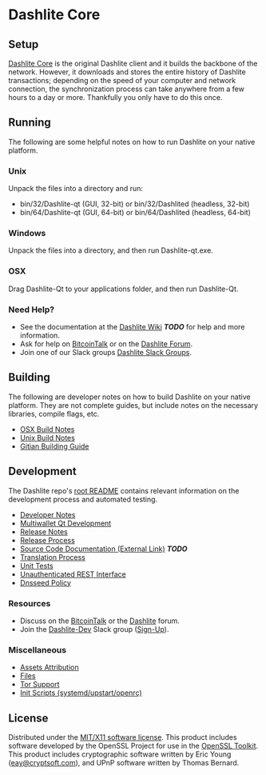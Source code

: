 Dashlite Core
=====================

Setup
---------------------
[Dashlite Core](http://Dashlite.org/wallet) is the original Dashlite client and it builds the backbone of the network. However, it downloads and stores the entire history of Dashlite transactions; depending on the speed of your computer and network connection, the synchronization process can take anywhere from a few hours to a day or more. Thankfully you only have to do this once.

Running
---------------------
The following are some helpful notes on how to run Dashlite on your native platform.

### Unix

Unpack the files into a directory and run:

- bin/32/Dashlite-qt (GUI, 32-bit) or bin/32/Dashlited (headless, 32-bit)
- bin/64/Dashlite-qt (GUI, 64-bit) or bin/64/Dashlited (headless, 64-bit)

### Windows

Unpack the files into a directory, and then run Dashlite-qt.exe.

### OSX

Drag Dashlite-Qt to your applications folder, and then run Dashlite-Qt.

### Need Help?

* See the documentation at the [Dashlite Wiki](https://en.bitcoin.it/wiki/Main_Page) ***TODO***
for help and more information.
* Ask for help on [BitcoinTalk](https://bitcointalk.org/index.php?topic=1262920.0) or on the [Dashlite Forum](http://forum.Dashlite.org/).
* Join one of our Slack groups [Dashlite Slack Groups](https://Dashlite.org/slack-logins/).

Building
---------------------
The following are developer notes on how to build Dashlite on your native platform. They are not complete guides, but include notes on the necessary libraries, compile flags, etc.

- [OSX Build Notes](build-osx.md)
- [Unix Build Notes](build-unix.md)
- [Gitian Building Guide](gitian-building.md)

Development
---------------------
The Dashlite repo's [root README](https://github.com/Dashlite/sinscore/blob/master/README.md) contains relevant information on the development process and automated testing.

- [Developer Notes](developer-notes.md)
- [Multiwallet Qt Development](multiwallet-qt.md)
- [Release Notes](release-notes.md)
- [Release Process](release-process.md)
- [Source Code Documentation (External Link)](https://dev.visucore.com/bitcoin/doxygen/) ***TODO***
- [Translation Process](translation_process.md)
- [Unit Tests](unit-tests.md)
- [Unauthenticated REST Interface](REST-interface.md)
- [Dnsseed Policy](dnsseed-policy.md)

### Resources

* Discuss on the [BitcoinTalk](https://bitcointalk.org/index.php?topic=1262920.0) or the [Dashlite](http://forum.Dashlite.org/) forum.
* Join the [Dashlite-Dev](https://Dashlite-dev.slack.com/) Slack group ([Sign-Up](https://Dashlite-dev.herokuapp.com/)).

### Miscellaneous
- [Assets Attribution](assets-attribution.md)
- [Files](files.md)
- [Tor Support](tor.md)
- [Init Scripts (systemd/upstart/openrc)](init.md)

License
---------------------
Distributed under the [MIT/X11 software license](http://www.opensource.org/licenses/mit-license.php).
This product includes software developed by the OpenSSL Project for use in the [OpenSSL Toolkit](https://www.openssl.org/). This product includes
cryptographic software written by Eric Young ([eay@cryptsoft.com](mailto:eay@cryptsoft.com)), and UPnP software written by Thomas Bernard.
